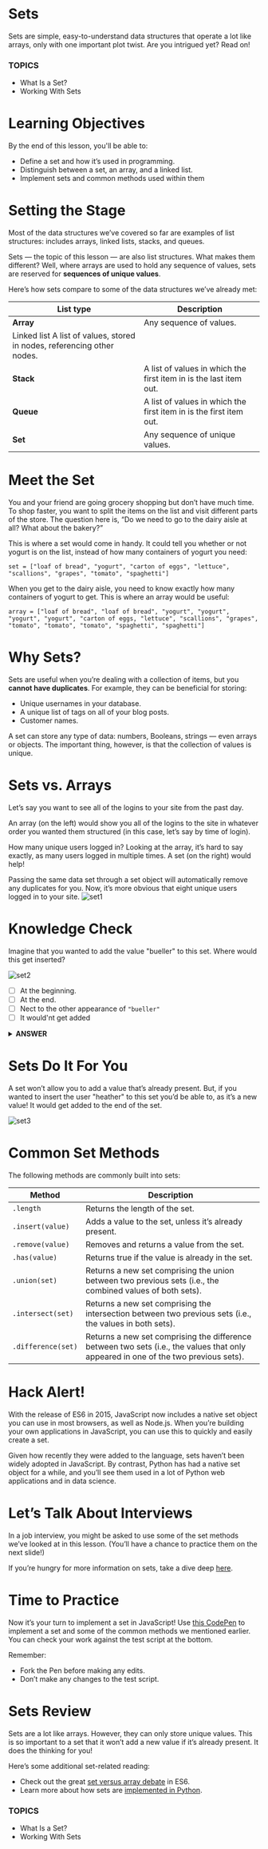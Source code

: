 # Sets

Sets are simple, easy-to-understand data structures that operate a lot like arrays, only with one important plot twist. Are you intrigued yet? Read on!

### TOPICS

- What Is a Set?
- Working With Sets

# Learning Objectives

By the end of this lesson, you'll be able to:

- Define a set and how it’s used in programming.
- Distinguish between a set, an array, and a linked list.
- Implement sets and common methods used within them

# Setting the Stage

Most of the data structures we’ve covered so far are examples of list structures: includes arrays, linked lists, stacks, and queues.

Sets — the topic of this lesson — are also list structures. What makes them different? Well, where arrays are used to hold any sequence of values, sets are reserved for **sequences of unique values**.

Here’s how sets compare to some of the data structures we’ve already met:

| List type                                                               | Description                                                        |
| ----------------------------------------------------------------------- | ------------------------------------------------------------------ |
| **Array**                                                               | Any sequence of values.                                            |
| Linked list A list of values, stored in nodes, referencing other nodes. |
| **Stack**                                                               | A list of values in which the first item in is the last item out.  |
| **Queue**                                                               | A list of values in which the first item in is the first item out. |
| **Set**                                                                 | Any sequence of unique values.                                     |

# Meet the Set

You and your friend are going grocery shopping but don’t have much time. To shop faster, you want to split the items on the list and visit different parts of the store. The question here is, “Do we need to go to the dairy aisle at all? What about the bakery?”

This is where a set would come in handy. It could tell you whether or not yogurt is on the list, instead of how many containers of yogurt you need:

`set = ["loaf of bread", "yogurt", "carton of eggs", "lettuce", "scallions", "grapes", "tomato", "spaghetti"]`

When you get to the dairy aisle, you need to know exactly how many containers of yogurt to get. This is where an array would be useful:

`array = ["loaf of bread", "loaf of bread", "yogurt", "yogurt", "yogurt", "yogurt", "carton of eggs, "lettuce", "scallions", "grapes", "tomato", "tomato", "tomato", "spaghetti", "spaghetti"]`

# Why Sets?

Sets are useful when you’re dealing with a collection of items, but you **cannot have duplicates**. For example, they can be beneficial for storing:

- Unique usernames in your database.
- A unique list of tags on all of your blog posts.
- Customer names.

A set can store any type of data: numbers, Booleans, strings — even arrays or objects. The important thing, however, is that the collection of values is unique.

# Sets vs. Arrays

Let’s say you want to see all of the logins to your site from the past day.

An array (on the left) would show you all of the logins to the site in whatever order you wanted them structured (in this case, let’s say by time of login).

How many unique users logged in? Looking at the array, it’s hard to say exactly, as many users logged in multiple times. A set (on the right) would help!

Passing the same data set through a set object will automatically remove any duplicates for you. Now, it’s more obvious that eight unique users logged in to your site.
![set1](../pics/set1.png)

# Knowledge Check

Imagine that you wanted to add the value "bueller" to this set. Where would this get inserted?

![set2](../pics/set2.png)

- [ ] At the beginning.
- [ ] At the end.
- [ ] Nect to the other appearance of `"bueller"`
- [ ] It would'nt get added

<details><summary><strong>ANSWER</strong></summary>
<b>It wouldn't get added</b>

Because sets can only stor unique values, the data structure can detect whether or not he value you're trying to add is present. If the value is already in the set (like "bueller" is here), you won;t be able to add it again.

</details>

# Sets Do It For You

A set won’t allow you to add a value that’s already present. But, if you wanted to insert the user "heather" to this set you’d be able to, as it’s a new value! It would get added to the end of the set.

![set3](../pics/set3.png)

# Common Set Methods

The following methods are commonly built into sets:

| Method             | Description                                                                                                                         |
| ------------------ | ----------------------------------------------------------------------------------------------------------------------------------- |
| `.length`          | Returns the length of the set.                                                                                                      |
| `.insert(value)`   | Adds a value to the set, unless it’s already present.                                                                               |
| `.remove(value)`   | Removes and returns a value from the set.                                                                                           |
| `.has(value)`      | Returns true if the value is already in the set.                                                                                    |
| `.union(set)`      | Returns a new set comprising the union between two previous sets (i.e., the combined values of both sets).                          |
| `.intersect(set)`  | Returns a new set comprising the intersection between two previous sets (i.e., the values in both sets).                            |
| `.difference(set)` | Returns a new set comprising the difference between two sets (i.e., the values that only appeared in one of the two previous sets). |

# Hack Alert!

With the release of ES6 in 2015, JavaScript now includes a native set object you can use in most browsers, as well as Node.js. When you’re building your own applications in JavaScript, you can use this to quickly and easily create a set.

Given how recently they were added to the language, sets haven’t been widely adopted in JavaScript. By contrast, Python has had a native set object for a while, and you’ll see them used in a lot of Python web applications and in data science.

# Let’s Talk About Interviews

In a job interview, you might be asked to use some of the set methods we’ve looked at in this lesson. (You’ll have a chance to practice them on the next slide!)

If you’re hungry for more information on sets, take a dive deep [here](https://flaviocopes.com/javascript-data-structures-set/).

# Time to Practice

Now it’s your turn to implement a set in JavaScript! Use [this CodePen](https://codepen.io/GAmarketing/pen/gEOeZW?editors=1010) to implement a set and some of the common methods we mentioned earlier. You can check your work against the test script at the bottom.

Remember:

- Fork the Pen before making any edits.
- Don’t make any changes to the test script.

# Sets Review

Sets are a lot like arrays. However, they can only store unique values. This is so important to a set that it won’t add a new value if it’s already present. It does the thinking for you!

Here’s some additional set-related reading:

- Check out the great [set versus array debate](https://medium.com/front-end-weekly/es6-set-vs-array-what-and-when-efc055655e1a) in ES6.
- Learn more about how sets are [implemented in Python](https://www.geeksforgeeks.org/sets-in-python/).

### TOPICS

- What Is a Set?
- Working With Sets
